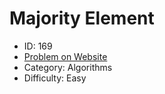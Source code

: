 # Majority Element
* ID: 169
* [Problem on Website](https://leetcode.com/problems/majority-element)
* Category: Algorithms
* Difficulty: Easy

